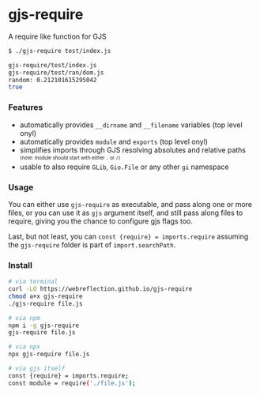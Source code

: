 # gjs-require
A require like function for GJS

```sh
$ ./gjs-require test/index.js

gjs-require/test/index.js
gjs-require/test/ran/dom.js
random: 0.212101615295042
true
```

### Features

  * automatically provides `__dirname` and `__filename` variables (top level onyl)
  * automatically provides `module` and `exports` (top level onyl)
  * simplifies imports through GJS resolving absolutes and relative paths <sup><sub>(note: module should start with either `.` or `/`)</sub></sup>
  * usable to also require `GLib`, `Gio.File` or any other `gi` namespace

### Usage

You can either use `gjs-require` as executable, and pass along one or more files, or you can use it as `gjs` argument itself, and still pass along files to require, giving you the chance to configure gjs flags too.

Last, but not least, you can `const {require} = imports.require` assuming the `gjs-require` folder is part of `import.searchPath`.

### Install

```sh
# via terminal
curl -LO https://webreflection.github.io/gjs-require
chmod a+x gjs-require
./gjs-require file.js

# via npm
npm i -g gjs-require
gjs-require file.js

# via npx
npx gjs-require file.js

# via gjs itself
const {require} = imports.require;
const module = require('./file.js');
```
